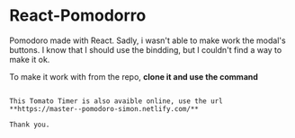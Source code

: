 # React-Pomodorro

Pomodoro made with React.
Sadly, i wasn't able to make work the modal's buttons.
I know that I should use the bindding, but I couldn't find a way to make it ok.

To make it work with from the repo, **clone it and use the command**

~~~ parcel src/index.html ~~~

This Tomato Timer is also avaible online, use the url **https://master--pomodoro-simon.netlify.com/**

Thank you.
